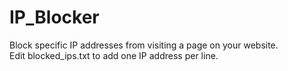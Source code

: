 # IP_Blocker
Block specific IP addresses from visiting a page on your website.<br>
Edit blocked_ips.txt to add one IP address per line.
